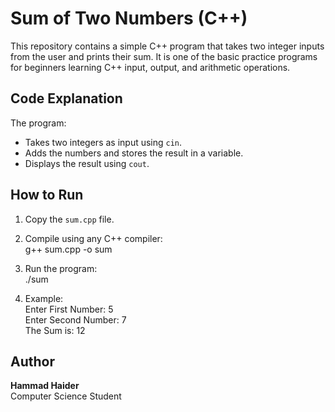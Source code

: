 # Sum of Two Numbers (C++)

This repository contains a simple C++ program that takes two integer inputs from the user and prints their sum. It is one of the basic practice programs for beginners learning C++ input, output, and arithmetic operations.

## Code Explanation
The program:
- Takes two integers as input using `cin`.
- Adds the numbers and stores the result in a variable.
- Displays the result using `cout`.

## How to Run
1. Copy the `sum.cpp` file.
2. Compile using any C++ compiler:  
   g++ sum.cpp -o sum
   
4. Run the program:  
   ./sum
   
6. Example:  
   Enter First Number: 5  
   Enter Second Number: 7  
   The Sum is: 12  

## Author
**Hammad Haider**  
Computer Science Student
